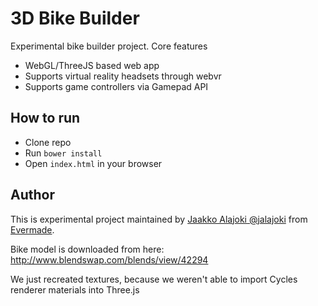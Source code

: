 3D Bike Builder
===================

Experimental bike builder project. Core features

- WebGL/ThreeJS based web app
- Supports virtual reality headsets through webvr
- Supports game controllers via Gamepad API

How to run
-------------
- Clone repo
- Run ```bower install```
- Open ```index.html``` in your browser

Author
-------------
This is experimental project maintained by [Jaakko Alajoki @jalajoki](http://www.twitter.com/jalajoki) from [Evermade](http://www.evermade.fi).

Bike model is downloaded from here:
http://www.blendswap.com/blends/view/42294

We just recreated textures, because we weren't able to import Cycles renderer materials into Three.js

